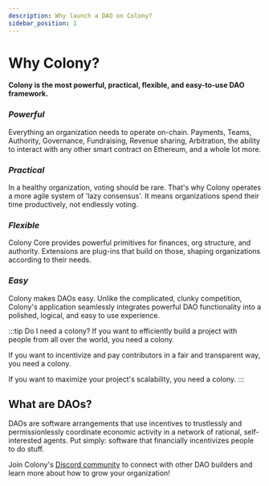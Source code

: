 ```yaml
---
description: Why launch a DAO on Colony?
sidebar_position: 1
---
```


# Why Colony?

**Colony is the most powerful, practical, flexible, and easy-to-use DAO framework.**

### *Powerful*

Everything an organization needs to operate on-chain. Payments, Teams, Authority, Governance, Fundraising, Revenue sharing, Arbitration, the ability to interact with any other smart contract on Ethereum, and a whole lot more.

### *Practical*

In a healthy organization, voting should be rare. That's why Colony operates a more agile system of 'lazy consensus'. It means organizations spend their time productively, not endlessly voting.

### *Flexible*

Colony Core provides powerful primitives for finances, org structure, and authority. Extensions are plug-ins that build on those, shaping organizations according to their needs.

### *Easy*

Colony makes DAOs easy. Unlike the complicated, clunky competition, Colony's application seamlessly integrates powerful DAO functionality into a polished, logical, and easy to use experience.

:::tip Do I need a colony?
If you want to efficiently build a project with people from all over the world, you need a colony.

If you want to incentivize and pay contributors in a fair and transparent way, you need a colony. 

If you want to maximize your project's scalability, you need a colony.
:::

## What are DAOs?

DAOs are software arrangements that use incentives to trustlessly and permissionlessly coordinate economic activity in a network of rational, self-interested agents. Put simply: software that financially incentivizes people to do stuff.

Join Colony's [Discord community](https://discord.gg/feVZWwysqM) to connect with other DAO builders and learn more about how to grow your organization!